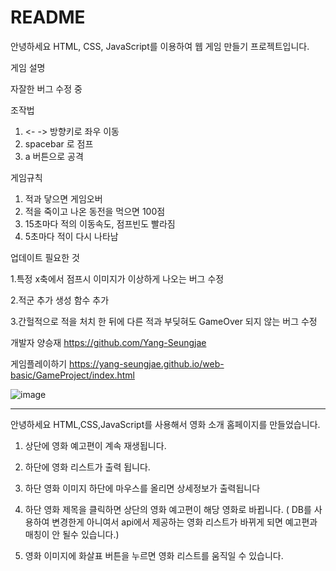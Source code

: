 # README


안녕하세요 HTML, CSS, JavaScript를 이용하여 웹 게임 만들기 프로젝트입니다.


게임 설명

자잘한 버그 수정 중

조작법

1. <- -> 방향키로 좌우 이동
2. spacebar 로 점프
3. a 버튼으로 공격

게임규칙

1. 적과 닿으면 게임오버
2. 적을 죽이고 나온 동전을 먹으면 100점
3. 15초마다 적의 이동속도, 점프빈도 빨라짐
5. 5초마다 적이 다시 나타남


업데이트 필요한 것


1.특정 x축에서 점프시 이미지가 이상하게 나오는 버그 수정

2.적군 추가 생성 함수 추가

3.간헐적으로 적을 처치 한 뒤에 다른 적과 부딪혀도 GameOver 되지 않는 버그 수정





개발자
양승재
https://github.com/Yang-Seungjae

게임플레이하기
https://yang-seungjae.github.io/web-basic/GameProject/index.html

![image](https://github.com/Yang-Seungjae/web-basic/assets/126847856/a86e082d-f43b-43f6-aef5-ba98e20e0aca)


--------------------------------------------------------------------------------------------------------------------------------------------------------------------------------------------------------------------------

안녕하세요 HTML,CSS,JavaScript를 사용해서 영화 소개 홈페이지를 만들었습니다.

1. 상단에 영화 예고편이 계속 재생됩니다. 

2. 하단에 영화 리스트가 출력 됩니다. 

3. 하단 영화 이미지 하단에 마우스를 올리면 상세정보가 출력됩니다

4. 하단 영화 제목을 클릭하면 상단의 영화 예고편이 해당 영화로 바뀝니다. ( DB를 사용하여 변경한게 아니여서 api에서 제공하는 영화 리스트가 바뀌게 되면 예고편과 매칭이 안 될수 있습니다.)

5. 영화 이미지에 화살표 버튼을 누르면 영화 리스트를 움직일 수 있습니다.




